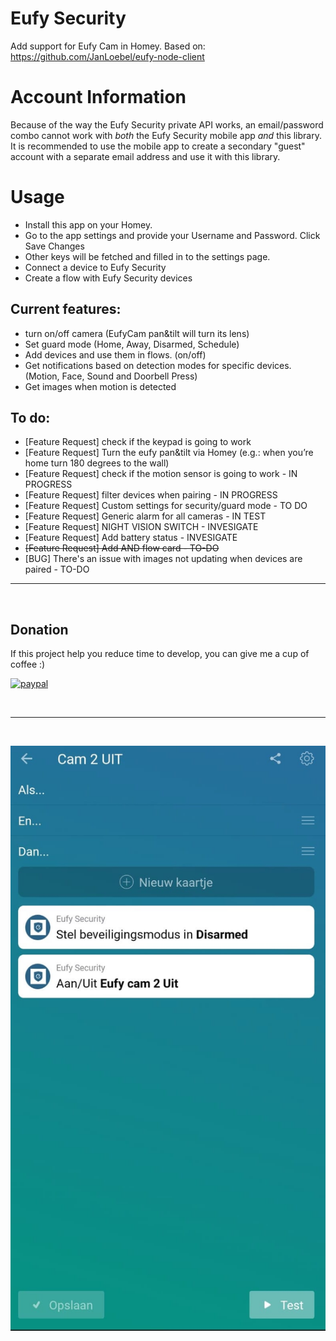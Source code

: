 # Eufy Security

Add support for Eufy Cam in Homey.
Based on: https://github.com/JanLoebel/eufy-node-client

# Account Information

Because of the way the Eufy Security private API works, an email/password combo cannot
work with _both_ the Eufy Security mobile app _and_ this library. It is recommended to
use the mobile app to create a secondary "guest" account with a separate email address
and use it with this library.

# Usage
- Install this app on your Homey.
- Go to the app settings and provide your Username and Password. Click Save Changes
- Other keys will be fetched and filled in to the settings page.
- Connect a device to Eufy Security
- Create a flow with Eufy Security devices

## Current features:
- turn on/off camera (EufyCam pan&tilt will turn its lens)
- Set guard mode (Home, Away, Disarmed, Schedule)
- Add devices and use them in flows. (on/off)
- Get notifications based on detection modes for specific devices. (Motion, Face, Sound and Doorbell Press) 
- Get images when motion is detected

## To do:
- [Feature Request] check if the keypad is going to work
- [Feature Request] Turn the eufy pan&tilt via Homey (e.g.: when you’re home turn 180 degrees to the wall)
- [Feature Request] check if the motion sensor is going to work - IN PROGRESS
- [Feature Request] filter devices when pairing - IN PROGRESS
- [Feature Request] Custom settings for security/guard mode - TO DO
- [Feature Request] Generic alarm for all cameras - IN TEST
- [Feature Request] NIGHT VISION SWITCH - INVESIGATE
- [Feature Request] Add battery status - INVESIGATE
- ~~[Feature Request] Add AND flow card - TO-DO~~
- [BUG] There's an issue with images not updating when devices are paired - TO-DO

---
&nbsp;
## Donation
If this project help you reduce time to develop, you can give me a cup of coffee :) 

[![paypal](https://www.paypalobjects.com/en_US/NL/i/btn/btn_donateCC_LG.gif)](https://paypal.me/martijnpoppen)

&nbsp;

---
&nbsp;

![image info](./assets/images/eufy1.jpeg)
